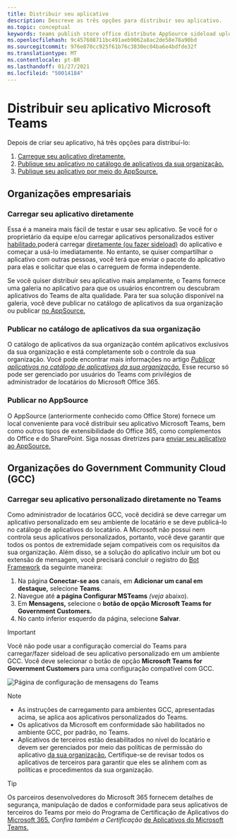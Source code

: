 ```yaml
---
title: Distribuir seu aplicativo
description: Descreve as três opções para distribuir seu aplicativo.
ms.topic: conceptual
keywords: teams publish store office distribute AppSource sideload upload app
ms.openlocfilehash: 9c457608711bc491aeb9062a8ac2de58e78a90bd
ms.sourcegitcommit: 976e870cc925f61b76c3830ec04ba6e4bdfde32f
ms.translationtype: MT
ms.contentlocale: pt-BR
ms.lasthandoff: 01/27/2021
ms.locfileid: "50014184"
---
```

# <a name="distribute-your-microsoft-teams-app"></a>Distribuir seu aplicativo Microsoft Teams

Depois de criar seu aplicativo, há três opções para distribuí-lo:

1. [Carregue seu aplicativo diretamente.](#upload-your-app-directly)
2. [Publique seu aplicativo no catálogo de aplicativos da sua organização.](#publish-to-your-organizations-app-catalog)
3. [Publique seu aplicativo por meio do AppSource.](#publish-to-appsource)

## <a name="enterprise-organizations"></a>Organizações empresariais

### <a name="upload-your-app-directly"></a>Carregar seu aplicativo diretamente

Essa é a maneira mais fácil de testar e usar seu aplicativo. Se você for o proprietário da equipe e/ou carregar aplicativos personalizados estiver [habilitado,](/microsoftteams/admin-settings)poderá carregar [diretamente (ou fazer sideload)](./apps-upload.md) do aplicativo e começar a usá-lo imediatamente. No entanto, se quiser compartilhar o aplicativo com outras pessoas, você terá que enviar o pacote do aplicativo para elas e solicitar que elas o carreguem de forma independente.

Se você quiser distribuir seu aplicativo mais amplamente, o Teams fornece uma galeria no aplicativo para que os usuários encontrem ou descubram aplicativos do Teams de alta qualidade. Para ter sua solução disponível na galeria, você deve publicar no catálogo de aplicativos da sua organização ou publicar [no AppSource.](./appsource/publish.md) [](#publish-to-your-organizations-app-catalog)

### <a name="publish-to-your-organizations-app-catalog"></a>Publicar no catálogo de aplicativos da sua organização

O catálogo de aplicativos da sua organização contém aplicativos exclusivos da sua organização e está completamente sob o controle da sua organização. Você pode encontrar mais informações no artigo [*Publicar aplicativos no catálogo de aplicativos da sua organização.*](/microsoftteams/tenant-apps-catalog-teams) Esse recurso só pode ser gerenciado por usuários do Teams com privilégios de administrador de locatários do Microsoft Office 365.

### <a name="publish-to-appsource"></a>Publicar no AppSource

O AppSource (anteriormente conhecido como Office Store) fornece um local conveniente para você distribuir seu aplicativo Microsoft Teams, bem como outros tipos de extensibilidade do Office 365, como complementos do Office e do SharePoint. Siga nossas diretrizes para [enviar seu aplicativo ao AppSource.](./appsource/publish.md)

## <a name="government-community-cloud-gcc-organizations"></a>Organizações do Government Community Cloud (GCC)

### <a name="upload-your-custom-app-directly-to-teams"></a>Carregar seu aplicativo personalizado diretamente no Teams

 Como administrador de locatários GCC, você decidirá se deve carregar um aplicativo personalizado em seu ambiente de locatário e se deve publicá-lo no catálogo de aplicativos do locatário. A Microsoft não possui nem controla seus aplicativos personalizados, portanto, você deve garantir que todos os pontos de extremidade sejam compatíveis com os requisitos da sua organização. Além disso, se a solução do aplicativo incluir um bot ou extensão de mensagem, você precisará concluir o registro do [Bot Framework](https://dev.botframework.com/) da seguinte maneira:

1. Na página **Conectar-se aos** canais, em **Adicionar um canal em destaque,** selecione **Teams**.
1. Navegue até **a página Configurar MSTeams** *(veja* abaixo).
1. Em **Mensagens,** selecione o **botão de opção Microsoft Teams for Government Customers.**
1. No canto inferior esquerdo da página, selecione **Salvar**.  

>[!IMPORTANT]
> Você não pode usar a configuração comercial do Teams para carregar/fazer sideload de seu aplicativo personalizado em um ambiente GCC. Você deve selecionar o botão de opção **Microsoft Teams for Government Customers** para uma configuração compatível com GCC.

![Página de configuração de mensagens do Teams](../../assets/images/gcc-configure.png)

> [!NOTE]
>
> * As instruções de carregamento para ambientes GCC, apresentadas acima, se aplica aos aplicativos personalizados do Teams. </br>
> * Os aplicativos da Microsoft em conformidade são habilitados no ambiente GCC, por padrão, no Teams.
> * Aplicativos de terceiros estão desabilitados no nível do locatário e devem ser gerenciados por meio das políticas de permissão do aplicativo [da sua organização.](/microsoftteams/teams-app-permission-policies) Certifique-se de revisar todos os aplicativos de terceiros para garantir que eles se alinhem com as políticas e procedimentos da sua organização.

> [!TIP]
>
> Os parceiros desenvolvedores do Microsoft 365 fornecem detalhes de segurança, manipulação de dados e conformidade para seus aplicativos de terceiros do Teams por meio do Programa de Certificação de Aplicativos do [Microsoft 365.](/microsoft-365-app-certification/overview) *Confira também a Certificação* [de Aplicativos do Microsoft Teams.](/microsoftteams/platform/concepts/deploy-and-publish/appsource/post-publish/application-certification)
</br></br>
